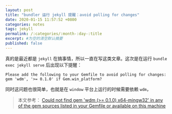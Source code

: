 ```yaml
---
layout: post
title: "bundler 运行 jekyll 提醒：avoid polling for changes"
date: 2020-01-15 11:57:52 +0800
categories: notes
tags: jekyll
permalink: /:categories/:month-:day-:title
excerpt: #为空的清空默认摘要
published: false
---
```

真的是最近都是 `jekyll` 在搞事情，所以一直在写这类文章。这次是在运行 `bundle exec jekyll serve` 后出现以下提醒：
```jekyll
Please add the following to your Gemfile to avoid polling for changes:
gem 'wdm', '>= 0.1.0' if Gem.win_platform?
```

同时这问题也很简单，也就是在 `window` 平台上运行的时候需要依赖 `wdm`，

>本文参考：
[Could not find gem 'wdm (>= 0.1.0) x64-mingw32' in any of the gem sources listed in your Gemfile or available on this machine](https://stackoverflow.com/questions/38215088/could-not-find-gem-wdm-0-1-0-x64-mingw32-in-any-of-the-gem-sources-listed)